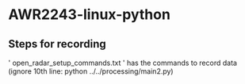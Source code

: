 # AWR2243-linux-python

## Steps for recording

' open_radar_setup_commands.txt ' has the commands to record data (ignore 10th line: python ../../processing/main2.py)
